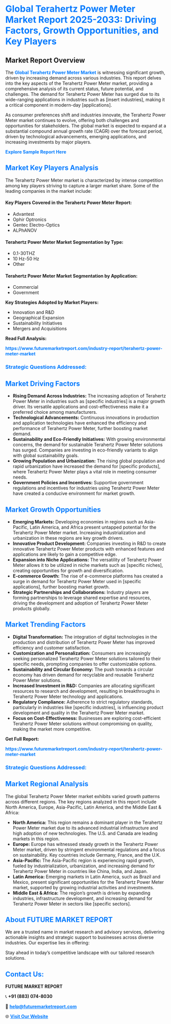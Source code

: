<h1 style="color: #007BFF;">Global Terahertz Power Meter Market Report 2025-2033: Driving Factors, Growth Opportunities, and Key Players</h1>

<section id="overview">
<h2>Market Report Overview</h2>
<p>The <a href="https://www.futuremarketreport.com/industry-report/terahertz-power-meter-market" style="color: #007BFF; text-decoration: none;"><strong>Global Terahertz Power Meter Market</strong></a> is witnessing significant growth, driven by increasing demand across various industries. This report delves into the key aspects of the Terahertz Power Meter market, providing a comprehensive analysis of its current status, future potential, and challenges. The demand for Terahertz Power Meter has surged due to its wide-ranging applications in industries such as [insert industries], making it a critical component in modern-day [applications].</p>
<p>As consumer preferences shift and industries innovate, the Terahertz Power Meter market continues to evolve, offering both challenges and opportunities for stakeholders. The global market is expected to expand at a substantial compound annual growth rate (CAGR) over the forecast period, driven by technological advancements, emerging applications, and increasing investments by major players.</p>
</section>

<section id="overview">
<p><a href="https://www.futuremarketreport.com/request-sample/reportId=93012" style="color: #007BFF; text-decoration: none;"><strong>Explore Sample Report Here</strong></a></p>
</section>

<section id="key-players">
<h2 style="color: #007BFF;">Market Key Players Analysis</h2>
<p>The Terahertz Power Meter market is characterized by intense competition among key players striving to capture a larger market share. Some of the leading companies in the market include:</p>
<h4>Key Players Covered in the Terahertz Power Meter Report:</h4>
<ul><li>Advantest</li><li>Ophir Optronics</li><li>Gentec Electro-Optics</li><li>ALPhANOV</li></ul>
<h4>Terahertz Power Meter Market Segmentation by Type:</h4>
<ul><li>0.1-30THZ</li><li>10 Hz-50 Hz</li><li>Other</li></ul>

<h4>Terahertz Power Meter Market Segmentation by Application:</h4>
<ul><li>Commercial</li><li>Government</li></ul>
<p><strong>Key Strategies Adopted by Market Players:</strong></p>
<ul>
<li>Innovation and R&D</li>
<li>Geographical Expansion</li>
<li>Sustainability Initiatives</li>
<li>Mergers and Acquisitions</li>
</ul>
</section>

<section>
<p><strong>Read Full Analysis: </strong></p><a href="https://www.futuremarketreport.com/industry-report/terahertz-power-meter-market" style="color: #007BFF; text-decoration: none;"><strong>https://www.futuremarketreport.com/industry-report/terahertz-power-meter-market</strong></a>
<h3 style="color: #007BFF;">Strategic Questions Addressed:</h3>
</section>

<section id="driving-factors">
<h2 style="color: #007BFF;">Market Driving Factors</h2>
<ul>
<li><strong>Rising Demand Across Industries:</strong> The increasing adoption of Terahertz Power Meter in industries such as [specific industries] is a major growth driver. Its versatile applications and cost-effectiveness make it a preferred choice among manufacturers.</li>
<li><strong>Technological Advancements:</strong> Continuous innovations in production and application technologies have enhanced the efficiency and performance of Terahertz Power Meter, further boosting market demand.</li>
<li><strong>Sustainability and Eco-Friendly Initiatives:</strong> With growing environmental concerns, the demand for sustainable Terahertz Power Meter solutions has surged. Companies are investing in eco-friendly variants to align with global sustainability goals.</li>
<li><strong>Growing Population and Urbanization:</strong> The rising global population and rapid urbanization have increased the demand for [specific products], where Terahertz Power Meter plays a vital role in meeting consumer needs.</li>
<li><strong>Government Policies and Incentives:</strong> Supportive government regulations and incentives for industries using Terahertz Power Meter have created a conducive environment for market growth.</li>
</ul>
</section>

<section id="growth-opportunities">
<h2 style="color: #007BFF;">Market Growth Opportunities</h2>
<ul>
<li><strong>Emerging Markets:</strong> Developing economies in regions such as Asia-Pacific, Latin America, and Africa present untapped potential for the Terahertz Power Meter market. Increasing industrialization and urbanization in these regions are key growth drivers.</li>
<li><strong>Innovative Product Development:</strong> Companies investing in R&D to create innovative Terahertz Power Meter products with enhanced features and applications are likely to gain a competitive edge.</li>
<li><strong>Expansion into Niche Applications:</strong> The versatility of Terahertz Power Meter allows it to be utilized in niche markets such as [specific niches], creating opportunities for growth and diversification.</li>
<li><strong>E-commerce Growth:</strong> The rise of e-commerce platforms has created a surge in demand for Terahertz Power Meter used in [specific applications], further boosting market growth.</li>
<li><strong>Strategic Partnerships and Collaborations:</strong> Industry players are forming partnerships to leverage shared expertise and resources, driving the development and adoption of Terahertz Power Meter products globally.</li>
</ul>
</section>

<section id="trending-factors">
<h2 style="color: #007BFF;">Market Trending Factors</h2>
<ul>
<li><strong>Digital Transformation:</strong> The integration of digital technologies in the production and distribution of Terahertz Power Meter has improved efficiency and customer satisfaction.</li>
<li><strong>Customization and Personalization:</strong> Consumers are increasingly seeking personalized Terahertz Power Meter solutions tailored to their specific needs, prompting companies to offer customizable options.</li>
<li><strong>Sustainability and Circular Economy:</strong> The push towards a circular economy has driven demand for recyclable and reusable Terahertz Power Meter solutions.</li>
<li><strong>Increased Investment in R&D:</strong> Companies are allocating significant resources to research and development, resulting in breakthroughs in Terahertz Power Meter technology and applications.</li>
<li><strong>Regulatory Compliance:</strong> Adherence to strict regulatory standards, particularly in industries like [specific industries], is influencing product development and quality in the Terahertz Power Meter market.</li>
<li><strong>Focus on Cost-Effectiveness:</strong> Businesses are exploring cost-efficient Terahertz Power Meter solutions without compromising on quality, making the market more competitive.</li>
</ul>
</section>

<section>
<p><strong>Get Full Report: </strong></p><a href="https://www.futuremarketreport.com/industry-report/terahertz-power-meter-market" style="color: #007BFF; text-decoration: none;"><strong>https://www.futuremarketreport.com/industry-report/terahertz-power-meter-market</strong></a>
<h3 style="color: #007BFF;">Strategic Questions Addressed:</h3>
</section>


<section id="regional-analysis">
<h2 style="color: #007BFF;">Market Regional Analysis</h2>
<p>The global Terahertz Power Meter market exhibits varied growth patterns across different regions. The key regions analyzed in this report include North America, Europe, Asia-Pacific, Latin America, and the Middle East & Africa:</p>
<ul>
<li><strong>North America:</strong> This region remains a dominant player in the Terahertz Power Meter market due to its advanced industrial infrastructure and high adoption of new technologies. The U.S. and Canada are leading markets in this region.</li>
<li><strong>Europe:</strong> Europe has witnessed steady growth in the Terahertz Power Meter market, driven by stringent environmental regulations and a focus on sustainability. Key countries include Germany, France, and the U.K.</li>
<li><strong>Asia-Pacific:</strong> The Asia-Pacific region is experiencing rapid growth, fueled by industrialization, urbanization, and increasing demand for Terahertz Power Meter in countries like China, India, and Japan.</li>
<li><strong>Latin America:</strong> Emerging markets in Latin America, such as Brazil and Mexico, present significant opportunities for the Terahertz Power Meter market, supported by growing industrial activities and investments.</li>
<li><strong>Middle East & Africa:</strong> The region’s growth is driven by expanding industries, infrastructure development, and increasing demand for Terahertz Power Meter in sectors like [specific sectors].</li>
</ul>
</section>

<footer>
<h2 style="color: #007BFF;">About FUTURE MARKET REPORT</h2>
<p>We are a trusted name in market research and advisory services, delivering actionable insights and strategic support to businesses across diverse industries. Our expertise lies in offering:</p>

<p>Stay ahead in today’s competitive landscape with our tailored research solutions.</p>

<h2 style="color: #007BFF;">Contact Us:</h2>
<p><strong>FUTURE MARKET REPORT</strong></p>
<p>📞 <strong>+91 (883) 074-8030</strong></p>
<p>📧 <strong><a href="mailto:help@futuremarketreport.com" style="color: #007BFF;">help@futuremarketreport.com</a></strong></p>
<p>🌐 <strong><a href="https://www.futuremarketreport.com/" style="color: #007BFF;">Visit Our Website</a></strong></p>
</footer>